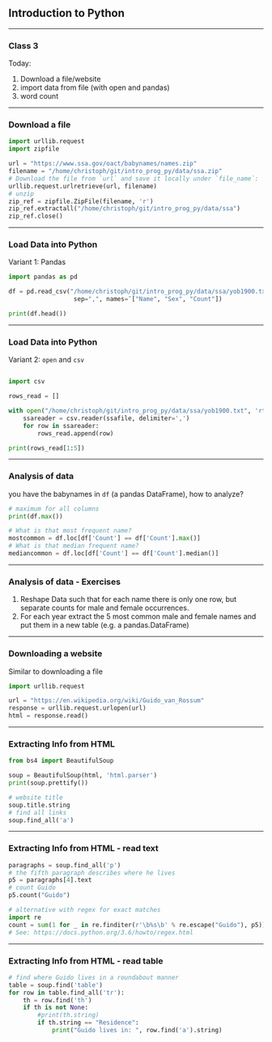 ## Introduction to Python

---


### Class 3
Today:
1. Download a file/website
2. import data from file (with open and pandas)
3. word count

---

### Download a file

```python
import urllib.request
import zipfile

url = "https://www.ssa.gov/oact/babynames/names.zip"
filename = "/home/christoph/git/intro_prog_py/data/ssa.zip"
# Download the file from `url` and save it locally under `file_name`:
urllib.request.urlretrieve(url, filename)
# unzip
zip_ref = zipfile.ZipFile(filename, 'r')
zip_ref.extractall("/home/christoph/git/intro_prog_py/data/ssa")
zip_ref.close()
```

---
### Load Data into Python
Variant 1: Pandas

```python
import pandas as pd

df = pd.read_csv("/home/christoph/git/intro_prog_py/data/ssa/yob1900.txt",
                  sep=",", names=¨["Name", "Sex", "Count"])

print(df.head())
```

---
### Load Data into Python
Variant 2: `open` and `csv`

```python

import csv

rows_read = []

with open("/home/christoph/git/intro_prog_py/data/ssa/yob1900.txt", 'rt') as ssafile:
    ssareader = csv.reader(ssafile, delimiter=',')
    for row in ssareader:
        rows_read.append(row)

print(rows_read[1:5])
```

---
### Analysis of data
you have the babynames in `df` (a pandas DataFrame), how to analyze?
```python
# maximum for all columns
print(df.max())

# What is that most frequent name?
mostcommon = df.loc[df['Count'] == df['Count'].max()]
# What is that median frequent name?
mediancommon = df.loc[df['Count'] == df['Count'].median()]
```

---
### Analysis of data - Exercises

1. Reshape Data such that for each name there is only one row, but separate counts for male and female occurrences.
2. For each year extract the 5 most common male and female names and put them in a new table (e.g. a pandas.DataFrame)


---
### Downloading a website
Similar to downloading a file
```python
import urllib.request

url = "https://en.wikipedia.org/wiki/Guido_van_Rossum"
response = urllib.request.urlopen(url)
html = response.read()    


```
---

### Extracting Info from HTML

```python
from bs4 import BeautifulSoup

soup = BeautifulSoup(html, 'html.parser')
print(soup.prettify())

# website title
soup.title.string
# find all links
soup.find_all('a')
```

---

### Extracting Info from HTML - read text

```python
paragraphs = soup.find_all('p')
# the fifth paragraph describes where he lives
p5 = paragraphs[4].text
# count Guido
p5.count("Guido")

# alternative with regex for exact matches
import re
count = sum(1 for _ in re.finditer(r'\b%s\b' % re.escape("Guido"), p5))
# See: https://docs.python.org/3.6/howto/regex.html
```
---
### Extracting Info from HTML - read table
```python
# find where Guido lives in a roundabout manner
table = soup.find('table')
for row in table.find_all('tr'):
    th = row.find('th')
    if th is not None:
        #print(th.string)    
        if th.string == "Residence":
            print("Guido lives in: ", row.find('a').string)
```
